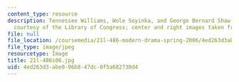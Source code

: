 ```yaml
---
content_type: resource
description: Tennessee Williams, Wole Soyinka, and George Bernard Shaw. (Left image
  courtesy of the Library of Congress; center and right images taken from Wikipedia.)
file: null
file_location: /coursemedia/21l-486-modern-drama-spring-2006/4ed263d3abe096b847dc0f5a682730d4_21l-486s06.jpg
file_type: image/jpeg
resourcetype: Image
title: 21l-486s06.jpg
uid: 4ed263d3-abe0-96b8-47dc-0f5a682730d4
---
```

